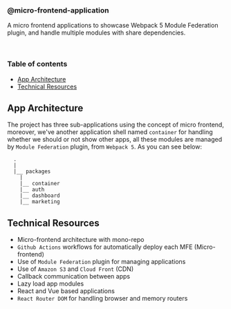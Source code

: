 ### @micro-frontend-application

A micro frontend applications to showcase Webpack 5 Module Federation plugin, and handle multiple modules with share dependencies.

<br>

### Table of contents

- [App Architecture](#app-architecture)
- [Technical Resources](#technical-resources)

## App Architecture

The project has three sub-applications using the concept of micro frontend, moreover, we've another application shell named `container` for handling whether we should or not show other apps, all these modules are managed by `Module Federation` plugin, from `Webpack 5`. As you can see below:

```
  .
  |
  |__ packages
    |
    |__ container
    |__ auth
    |__ dashboard
    |__ marketing
```

## Technical Resources

- Micro-frontend architecture with mono-repo
- `Github Actions` workflows for automatically deploy each MFE (Micro-frontend)
- Use of `Module Federation` plugin for managing applications
- Use of `Amazon S3` and `Cloud Front` (CDN)
- Callback communication between apps
- Lazy load app modules
- React and Vue based applications
- `React Router DOM` for handling browser and memory routers
